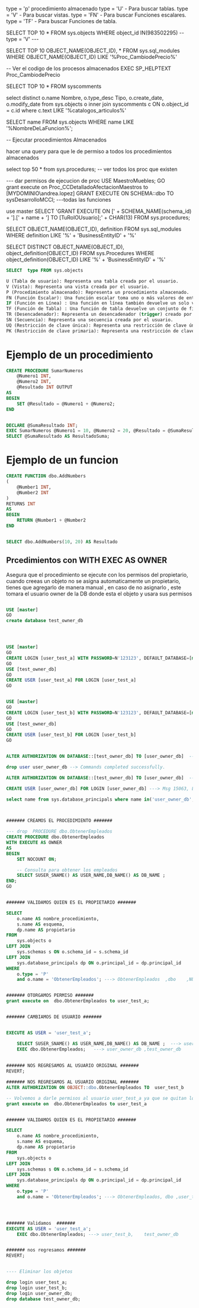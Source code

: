 



type = 'p' procedimiento almacenado
type = 'U' - Para buscar tablas.
type = 'V' - Para buscar vistas.
type = 'FN' - Para buscar Funciones escalares.
type = 'TF' - Para buscar Funciones de tabla.

SELECT TOP 10 *  FROM sys.objects WHERE object_id IN(983502295) -- type = 'V' --- 


 SELECT TOP 10 OBJECT_NAME(OBJECT_ID), * FROM sys.sql_modules
 WHERE OBJECT_NAME(OBJECT_ID) LIKE '%Proc_CambiodePrecio%'



-- Ver el codigo de los procesos almacenados 
EXEC SP_HELPTEXT Proc_CambiodePrecio

SELECT TOP 10 * FROM  syscomments


select distinct o.name Nombre, o.type_desc Tipo, o.create_date, o.modify_date
from sys.objects o
inner join syscomments c ON o.object_id = c.id
where c.text LIKE '%catalogos_articulos%'


SELECT name
FROM sys.objects
WHERE   name LIKE '%NombreDeLaFuncion%';




-- Ejecutar procedimientos Almacenados 

hacer una query para que le de permiso a todos los procedimientos almacenados 

 
select  top 50 * from sys.procedures; -- ver todos los proc que existen

--- dar permisos de ejecucion de proc
USE MaestroMuebles; 
GO  
grant execute on Proc_CCDetalladoAfectacionMaestros to [MYDOMINIO\andrea.lopez] 
GRANT EXECUTE ON SCHEMA::dbo TO sysDesarrolloMCCI; ---todas las funciones

use master 
SELECT  'GRANT EXECUTE ON [' + SCHEMA_NAME(schema_id) + '].[' + name + '] TO [TuRolOUsuario];' + CHAR(13)
FROM sys.procedures;





SELECT OBJECT_NAME(OBJECT_ID),
definition
FROM sys.sql_modules
WHERE definition LIKE '%' + 'BusinessEntityID' + '%'


SELECT DISTINCT OBJECT_NAME(OBJECT_ID),
object_definition(OBJECT_ID)
FROM sys.Procedures
WHERE object_definition(OBJECT_ID) LIKE '%' + 'BusinessEntityID' + '%'


``` sql
SELECT  type FROM sys.objects

U (Tabla de usuario): Representa una tabla creada por el usuario.
V (Vista): Representa una vista creada por el usuario.
P (Procedimiento almacenado): Representa un procedimiento almacenado.
FN (Función Escalar): Una función escalar toma uno o más valores de entrada y devuelve un solo valor como resultado. Por ejemplo, puedes crear una función escalar que calcule el área de un círculo dado su radio.
IF (Función en Línea) : Una función en línea también devuelve un solo valor, pero se diferencia en que se evalúa como parte de una consulta. Estas funciones son más eficientes en términos de rendimiento y se utilizan en expresiones dentro de SELECT, WHERE, HAVING y otras cláusulas.
TF (Función de Tabla) : Una función de tabla devuelve un conjunto de filas como resultado. Puedes pensar en ella como una vista que acepta parámetros. Las funciones de tabla se utilizan para encapsular lógica compleja y reutilizable.
TR (Desencadenador): Representa un desencadenador (trigger) creado por el usuario.
SN (Secuencia): Representa una secuencia creada por el usuario.
UQ (Restricción de clave única): Representa una restricción de clave única.
PK (Restricción de clave primaria): Representa una restricción de clave primaria.
```  

# Ejemplo de un procedimiento 
``` sql
CREATE PROCEDURE SumarNumeros
    @Numero1 INT,
    @Numero2 INT,
    @Resultado INT OUTPUT
AS
BEGIN
    SET @Resultado = @Numero1 + @Numero2;
END


DECLARE @SumaResultado INT;
EXEC SumarNumeros @Numero1 = 10, @Numero2 = 20, @Resultado = @SumaResultado OUTPUT;
SELECT @SumaResultado AS ResultadoSuma;

```


# Ejemplo de un funcion 
```sql
CREATE FUNCTION dbo.AddNumbers
(
    @Number1 INT,
    @Number2 INT
)
RETURNS INT
AS
BEGIN
    RETURN @Number1 + @Number2
END


SELECT dbo.AddNumbers(10, 20) AS Resultado
```





## Prcedimientos con  WITH EXEC AS OWNER 
Asegura que el procedimiento se ejecute con los permisos del propietario, cuando creeas un objeto no se asigna automaticamente un propietario, tienes que agregarlo de manera manual , en caso de no asignarlo , este tomara  el usuario owner de la DB donde esta el objeto y usara sus permisos 
```sql

USE [master]
GO
create database test_owner_db




USE [master]
GO
CREATE LOGIN [user_test_a] WITH PASSWORD=N'123123', DEFAULT_DATABASE=[master], CHECK_EXPIRATION=OFF, CHECK_POLICY=OFF
GO
USE [test_owner_db]
GO
CREATE USER [user_test_a] FOR LOGIN [user_test_a]
GO


USE [master]
GO
CREATE LOGIN [user_test_b] WITH PASSWORD=N'123123', DEFAULT_DATABASE=[master], CHECK_EXPIRATION=OFF, CHECK_POLICY=OFF
GO
USE [test_owner_db]
GO
CREATE USER [user_test_b] FOR LOGIN [user_test_b]
GO


ALTER AUTHORIZATION ON DATABASE::[test_owner_db] TO [user_owner_db]  ---> Msg 15110, Level 16, State 1, Line 45 The proposed new database owner is already a user or aliased in the database.

drop user user_owner_db --> Commands completed successfully.

ALTER AUTHORIZATION ON DATABASE::[test_owner_db] TO [user_owner_db]  --> Commands completed successfully.

CREATE USER [user_owner_db] FOR LOGIN [user_owner_db] ---> Msg 15063, Level 16, State 1, Line 52 The login already has an account under a different user name.

select name from sys.database_principals where name in('user_owner_db','user_test_a','user_test_b')

 

####### CREAMOS EL PROCEDIMIENTO #######

---	drop  PROCEDURE dbo.ObtenerEmpleados 
CREATE PROCEDURE dbo.ObtenerEmpleados
WITH EXECUTE AS OWNER
AS
BEGIN
    SET NOCOUNT ON;

    -- Consulta para obtener los empleados
    SELECT SUSER_SNAME() AS USER_NAME,DB_NAME() AS DB_NAME ;
END;
GO 


####### VALIDAMOS QUIEN ES EL PROPIETARIO #######

SELECT 
    o.name AS nombre_procedimiento,
    s.name AS esquema,
    dp.name AS propietario
FROM 
    sys.objects o
LEFT JOIN 
    sys.schemas s ON o.schema_id = s.schema_id
LEFT JOIN 
    sys.database_principals dp ON o.principal_id = dp.principal_id
WHERE 
    o.type = 'P'
	and o.name = 'ObtenerEmpleados'; ---> ObtenerEmpleados	,dbo	,NULL


####### OTORGAMOS PERMISO #######  
grant execute on  dbo.ObtenerEmpleados to user_test_a;


####### CAMBIAMOS DE USUARIO #######


EXECUTE AS USER = 'user_test_a';

	SELECT SUSER_SNAME() AS USER_NAME,DB_NAME() AS DB_NAME ;  ---> user_test_a	test_owner_db 
	EXEC dbo.ObtenerEmpleados;   ---> user_owner_db	,test_owner_db 
	
	
####### NOS REGRESAMOS AL USUARIO ORIGINAL #######
REVERT;

####### NOS REGRESAMOS AL USUARIO ORIGINAL #######
ALTER AUTHORIZATION ON OBJECT::dbo.ObtenerEmpleados TO  user_test_b

-- Volvemos a darle permisos al usuario user_test_a ya que se quitan los permisos 
grant execute on  dbo.ObtenerEmpleados to user_test_a


####### VALIDAMOS QUIEN ES EL PROPIETARIO #######

SELECT 
    o.name AS nombre_procedimiento,
    s.name AS esquema,
    dp.name AS propietario
FROM 
    sys.objects o
LEFT JOIN 
    sys.schemas s ON o.schema_id = s.schema_id
LEFT JOIN 
    sys.database_principals dp ON o.principal_id = dp.principal_id
WHERE 
    o.type = 'P'
	and o.name = 'ObtenerEmpleados'; ---> ObtenerEmpleados,	dbo	,user_test_b




####### Validamos  #######
EXECUTE AS USER = 'user_test_a';
	EXEC dbo.ObtenerEmpleados; ---> user_test_b,	test_owner_db


####### nos regresamos ####### 
REVERT; 


---- Eliminar los objetos 

drop login user_test_a;
drop login user_test_b;
drop login user_owner_db;
drop database test_owner_db;

```



